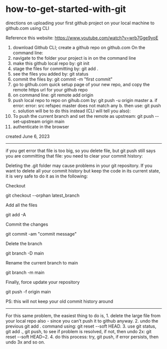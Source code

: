 # how-to-get-started-with-git
directions on uploading your first github project on your local machine to github.com using CLI

Reference this website: https://www.youtube.com/watch?v=wrb7Gge9yoE

1. download Github CLI; create a github repo on github.com
On the command line:
2. navigate to the folder your project is in on the command line
3. make this github local repo by: git init
4. stage the files for committing by: git add .
5. see the files you added by: git status
6. commit the files by: git commit -m "first commit"
7. go to github.com quick setup page of your new repo, and copy the remote https url for your github repo
8. on command line: git remote add origin <link> 
9. push local repo to repo on gihub.com by: git push -u origin master
a. if error: error: src refspec master does not match any
b.  then use: git push
c.  solution will be to do this instead (CLI will tell you also): 
1. To push the current branch and set the remote as upstream: git push --set-upstream origin main
  2. authenticate in the browser

created  June 6, 2023
  
  ----
  if you get error that file is too big, so you delete file, but git push still says you are committing that file: you need to clear your commit history:
  
  Deleting the .git folder may cause problems in your git repository. If you want to delete all your commit history but keep the code in its current state, it is very safe to do it as in the following:

Checkout

git checkout --orphan latest_branch

Add all the files

git add -A

Commit the changes

git commit -am "commit message"

Delete the branch

git branch -D main

Rename the current branch to main

git branch -m main

Finally, force update your repository

git push -f origin main

PS: this will not keep your old commit history around


----
For this same problem, the easiest thing to do is, 1. delete the large file from your local repo also - since you can't push it to github anyway. 2. undo the previous git add . command using: git reset --soft HEAD. 3. use git status, git add ., git push, to see if problem is resolved, if not, then undo 2x: git reset --soft HEAD~2. 4. do this process: try, git push, if error persists, then undo 3x and so on.
